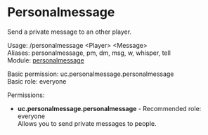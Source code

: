 Personalmessage
====
Send a private message to an other player.

Usage: /personalmessage \<Player\> \<Message\><br>
Aliases: personalmessage, pm, dm, msg, w, whisper, tell<br>
Module: [personalmessage](../modules/personalmessage.md)<br>

Basic permission: uc.personalmessage.personalmessage<br>
Basic role: everyone<br>

Permissions: <br>
* **uc.personalmessage.personalmessage** - Recommended role: everyone<br>Allows you to send private messages to people.
